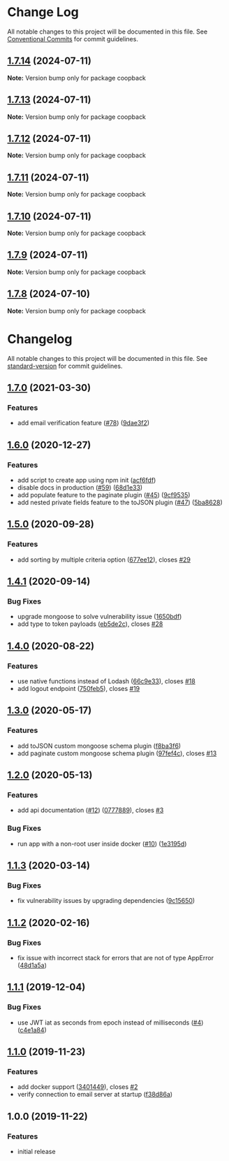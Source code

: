 # Change Log

All notable changes to this project will be documented in this file.
See [Conventional Commits](https://conventionalcommits.org) for commit guidelines.

## [1.7.14](https://github.com/hagopj13/node-express-boilerplate/compare/coopback@1.7.14-testnet.0...coopback@1.7.14) (2024-07-11)

**Note:** Version bump only for package coopback





## [1.7.13](https://github.com/hagopj13/node-express-boilerplate/compare/coopback@1.7.13-testnet.2...coopback@1.7.13) (2024-07-11)

**Note:** Version bump only for package coopback





## [1.7.12](https://github.com/hagopj13/node-express-boilerplate/compare/coopback@1.7.12-testnet.0...coopback@1.7.12) (2024-07-11)

**Note:** Version bump only for package coopback





## [1.7.11](https://github.com/hagopj13/node-express-boilerplate/compare/coopback@1.7.11-testnet.0...coopback@1.7.11) (2024-07-11)

**Note:** Version bump only for package coopback





## [1.7.10](https://github.com/hagopj13/node-express-boilerplate/compare/coopback@1.7.10-testnet.0...coopback@1.7.10) (2024-07-11)

**Note:** Version bump only for package coopback





## [1.7.9](https://github.com/hagopj13/node-express-boilerplate/compare/coopback@1.7.9-testnet.0...coopback@1.7.9) (2024-07-11)

**Note:** Version bump only for package coopback





## [1.7.8](https://github.com/hagopj13/node-express-boilerplate/compare/coopback@1.7.8-testnet.0...coopback@1.7.8) (2024-07-10)

**Note:** Version bump only for package coopback





# Changelog

All notable changes to this project will be documented in this file. See [standard-version](https://github.com/conventional-changelog/standard-version) for commit guidelines.

## [1.7.0](https://github.com/hagopj13/node-express-boilerplate/compare/v1.6.0...v1.7.0) (2021-03-30)

### Features

- add email verification feature ([#78](https://github.com/hagopj13/node-express-boilerplate/pull/78)) ([9dae3f2](https://github.com/hagopj13/node-express-boilerplate/commit/9dae3f27df371103b6a9f96924980d2d8d7ba14e))

## [1.6.0](https://github.com/hagopj13/node-express-boilerplate/compare/v1.5.0...v1.6.0) (2020-12-27)

### Features

- add script to create app using npm init ([acf6fdf](https://github.com/hagopj13/node-express-boilerplate/commit/acf6fdfd105bba476efb171f8cd92d752ecad691))
- disable docs in production ([#59](https://github.com/hagopj13/node-express-boilerplate/pull/59)) ([68d1e33](https://github.com/hagopj13/node-express-boilerplate/commit/68d1e33194c46df93fc99d6e65ecf5feeecd354b))
- add populate feature to the paginate plugin ([#45](https://github.com/hagopj13/node-express-boilerplate/pull/45)) ([9cf9535](https://github.com/hagopj13/node-express-boilerplate/commit/9cf953553556bc5060821dc630a2d2d5e12da37f))
- add nested private fields feature to the toJSON plugin ([#47](https://github.com/hagopj13/node-express-boilerplate/pull/47)) ([5ba8628](https://github.com/hagopj13/node-express-boilerplate/commit/5ba8628ea18ffc90d39f0b8bb1241bebdb6cf675))

## [1.5.0](https://github.com/hagopj13/node-express-boilerplate/compare/v1.4.1...v1.5.0) (2020-09-28)

### Features

- add sorting by multiple criteria option ([677ee12](https://github.com/hagopj13/node-express-boilerplate/commit/677ee12808ba1cf02e422498ae464159345dc76f)), closes [#29](https://github.com/hagopj13/node-express-boilerplate/issues/29)

## [1.4.1](https://github.com/hagopj13/node-express-boilerplate/compare/v1.4.0...v1.4.1) (2020-09-14)

### Bug Fixes

- upgrade mongoose to solve vulnerability issue ([1650bdf](https://github.com/hagopj13/node-express-boilerplate/commit/1650bdf1bf36ce13597c0ed3503c7b4abef01ee5))
- add type to token payloads ([eb5de2c](https://github.com/hagopj13/node-express-boilerplate/commit/eb5de2c7523ac166ca933bff83ef1e87274f3478)), closes [#28](https://github.com/hagopj13/node-express-boilerplate/issues/28)

## [1.4.0](https://github.com/hagopj13/node-express-boilerplate/compare/v1.3.0...v1.4.0) (2020-08-22)

### Features

- use native functions instead of Lodash ([66c9e33](https://github.com/hagopj13/node-express-boilerplate/commit/66c9e33d65c88989634fc485e89b396645670730)), closes [#18](https://github.com/hagopj13/node-express-boilerplate/issues/18)
- add logout endpoint ([750feb5](https://github.com/hagopj13/node-express-boilerplate/commit/750feb5b1ddadb4da6742b445cdb1112a615ace4)), closes [#19](https://github.com/hagopj13/node-express-boilerplate/issues/19)

## [1.3.0](https://github.com/hagopj13/node-express-boilerplate/compare/v1.2.0...v1.3.0) (2020-05-17)

### Features

- add toJSON custom mongoose schema plugin ([f8ba3f6](https://github.com/hagopj13/node-express-boilerplate/commit/f8ba3f619ac42f2030c358fb44095b72fb37013b))
- add paginate custom mongoose schema plugin ([97fef4c](https://github.com/hagopj13/node-express-boilerplate/commit/97fef4cac91c86e4d33e9010705775fa9f160e96)), closes [#13](https://github.com/hagopj13/node-express-boilerplate/issues/13)

## [1.2.0](https://github.com/hagopj13/node-express-boilerplate/compare/v1.1.3...v1.2.0) (2020-05-13)

### Features

- add api documentation ([#12](https://github.com/hagopj13/node-express-boilerplate/pull/12)) ([0777889](https://github.com/hagopj13/node-express-boilerplate/commit/07778894b706ef94e35f87046db112b39b58316c)), closes [#3](https://github.com/hagopj13/node-express-boilerplate/issues/3)

### Bug Fixes

- run app with a non-root user inside docker ([#10](https://github.com/hagopj13/node-express-boilerplate/pull/10)) ([1e3195d](https://github.com/hagopj13/node-express-boilerplate/commit/1e3195d547510d51804028d4ab447cbc53372e48))

## [1.1.3](https://github.com/hagopj13/node-express-boilerplate/compare/v1.1.2...v1.1.3) (2020-03-14)

### Bug Fixes

- fix vulnerability issues by upgrading dependencies ([9c15650](https://github.com/hagopj13/node-express-boilerplate/commit/9c15650acfb0d991b621abc60ba534c904fd3fd1))

## [1.1.2](https://github.com/hagopj13/node-express-boilerplate/compare/v1.1.1...v1.1.2) (2020-02-16)

### Bug Fixes

- fix issue with incorrect stack for errors that are not of type AppError ([48d1a5a](https://github.com/hagopj13/node-express-boilerplate/commit/48d1a5ada5e5fe0975a17b521d3d7a6e1f4cab3b))

## [1.1.1](https://github.com/hagopj13/node-express-boilerplate/compare/v1.1.0...v1.1.1) (2019-12-04)

### Bug Fixes

- use JWT iat as seconds from epoch instead of milliseconds ([#4](https://github.com/hagopj13/node-express-boilerplate/pull/4)) ([c4e1a84](https://github.com/hagopj13/node-express-boilerplate/commit/c4e1a8487c6d41cc20944a081a13a2a1990de0cd))

## [1.1.0](https://github.com/hagopj13/node-express-boilerplate/compare/v1.0.0...v1.1.0) (2019-11-23)

### Features

- add docker support ([3401449](https://github.com/hagopj13/node-express-boilerplate/commit/340144979cf5e84abb047a891a0b908b01af3645)), closes [#2](https://github.com/hagopj13/node-express-boilerplate/issues/2)
- verify connection to email server at startup ([f38d86a](https://github.com/hagopj13/node-express-boilerplate/commit/f38d86a181f1816d720e009aa94619e25ef4bf93))

## 1.0.0 (2019-11-22)

### Features

- initial release
